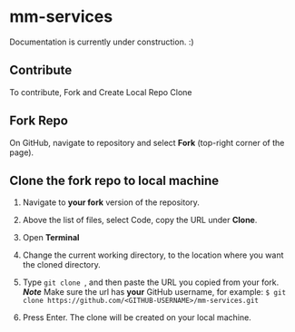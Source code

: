 # mm-services

Documentation is currently under construction. :) 
## Contribute
To contribute, Fork and Create Local Repo Clone

## Fork Repo
On GitHub, navigate to repository and select <strong>Fork</strong> (top-right corner of the page).

## Clone the fork repo to local machine

1. Navigate to <strong>your fork</strong> version of the repository. </strong>

2. Above the list of files, select Code, copy the URL under <strong>Clone</strong>.

3. Open <strong>Terminal</strong>

4. Change the current working directory, to the location where you want the cloned directory.

5. Type ```git clone ```, and then paste the URL you copied from your fork. 
  <strong> *Note*</strong> Make sure the url has <strong>your</strong> GitHub username, for example: 
    ```$ git clone https://github.com/<GITHUB-USERNAME>/mm-services.git```

6. Press Enter. The clone will be created on your local machine. 
